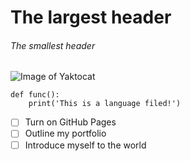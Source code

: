 # The largest header
###### The smallest header
![Image of Yaktocat](https://octodex.github.com/images/yaktocat.png)
```
def func():
    print('This is a language filed!')
```
- [ ] Turn on GitHub Pages
- [ ] Outline my portfolio
- [ ] Introduce myself to the world
